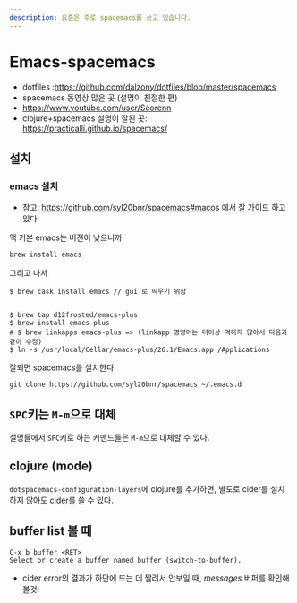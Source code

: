 ```yaml
---
description: 요즘은 주로 spacemacs를 쓰고 있습니다.
---
```


# Emacs-spacemacs

- dotfiles :https://github.com/dalzony/dotfiles/blob/master/spacemacs
- spacemacs 동영상 많은 곳 (설명이 친절한 편)
 - https://www.youtube.com/user/Seorenn
- clojure+spacemacs 설명이 잘된 곳: https://practicalli.github.io/spacemacs/

## 설치

### emacs 설치

- 참고: https://github.com/syl20bnr/spacemacs#macos 에서 잘 가이드 하고 있다


맥 기본 emacs는 버젼이 낮으니까

```sh
brew install emacs

```

그리고 나서

```
$ brew cask install emacs // gui 로 띄우기 위함


$ brew tap d12frosted/emacs-plus
$ brew install emacs-plus
# $ brew linkapps emacs-plus => (linkapp 명령어는 더이상 먹히지 않아서 다음과 같이 수정)
$ ln -s /usr/local/Cellar/emacs-plus/26.1/Emacs.app /Applications 

```

잘되면 spacemacs를 설치한다

```
git clone https://github.com/syl20bnr/spacemacs ~/.emacs.d
```

## `SPC`키는 `M-m`으로 대체

설명들에서 `SPC`키로 하는 커맨드들은 `M-m`으로 대체할 수 있다.

## clojure (mode)

`dotspacemacs-configuration-layers`에 clojure를 추가하면,
별도로 cider를 설치하지 않아도 cider를 쓸 수 있다.

## buffer list 볼 때

```
C-x b buffer <RET>
Select or create a buffer named buffer (switch-to-buffer). 
```

- cider error의 결과가 하단에 뜨는 데 짤려서 안보일 때, *messages* 버퍼를 확인해볼것!
